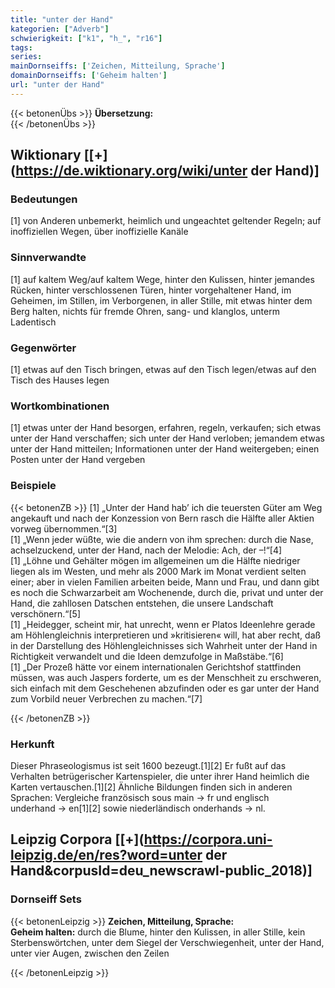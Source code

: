 ```yaml
---
title: "unter der Hand"
kategorien: ["Adverb"]
schwierigkeit: ["k1", "h_", "r16"]
tags:
series:
mainDornseiffs: ['Zeichen, Mitteilung, Sprache']
domainDornseiffs: ['Geheim halten']
url: "unter der Hand"
---
```


{{< betonenÜbs >}}
**Übersetzung:**  
{{< /betonenÜbs >}}

## Wiktionary [[+](https://de.wiktionary.org/wiki/unter der Hand)]

### Bedeutungen
[1] von Anderen unbemerkt, heimlich und ungeachtet geltender Regeln; auf inoffiziellen Wegen, über inoffizielle Kanäle  

### Sinnverwandte
[1] auf kaltem Weg/auf kaltem Wege, hinter den Kulissen, hinter jemandes Rücken, hinter verschlossenen Türen, hinter vorgehaltener Hand, im Geheimen, im Stillen, im Verborgenen, in aller Stille, mit etwas hinter dem Berg halten, nichts für fremde Ohren, sang- und klanglos, unterm Ladentisch  

### Gegenwörter
[1] etwas auf den Tisch bringen, etwas auf den Tisch legen/etwas auf den Tisch des Hauses legen  

### Wortkombinationen
[1] etwas unter der Hand besorgen, erfahren, regeln, verkaufen; sich etwas unter der Hand verschaffen; sich unter der Hand verloben; jemandem etwas unter der Hand mitteilen; Informationen unter der Hand weitergeben; einen Posten unter der Hand vergeben  

### Beispiele
{{< betonenZB >}}
[1] „Unter der Hand hab’ ich die teuersten Güter am Weg angekauft und nach der Konzession von Bern rasch die Hälfte aller Aktien vorweg übernommen.“[3]  
[1] „Wenn jeder wüßte, wie die andern von ihm sprechen: durch die Nase, achselzuckend, unter der Hand, nach der Melodie: Ach, der –!“[4]  
[1] „Löhne und Gehälter mögen im allgemeinen um die Hälfte niedriger liegen als im Westen, und mehr als 2000 Mark im Monat verdient selten einer; aber in vielen Familien arbeiten beide, Mann und Frau, und dann gibt es noch die Schwarzarbeit am Wochenende, durch die, privat und unter der Hand, die zahllosen Datschen entstehen, die unsere Landschaft verschönern.“[5]  
[1] „Heidegger, scheint mir, hat unrecht, wenn er Platos Ideenlehre gerade am Höhlengleichnis interpretieren und »kritisieren« will, hat aber recht, daß in der Darstellung des Höhlengleichnisses sich Wahrheit unter der Hand in Richtigkeit verwandelt und die Ideen demzufolge in Maßstäbe.“[6]  
[1] „Der Prozeß hätte vor einem internationalen Gerichtshof stattfinden müssen, was auch Jaspers forderte, um es der Menschheit zu erschweren, sich einfach mit dem Geschehenen abzufinden oder es gar unter der Hand zum Vorbild neuer Verbrechen zu machen.“[7]  

{{< /betonenZB >}}
### Herkunft
Dieser Phraseologismus ist seit 1600 bezeugt.[1][2] Er fußt auf das Verhalten betrügerischer Kartenspieler, die unter ihrer Hand heimlich die Karten vertauschen.[1][2] Ähnliche Bildungen finden sich in anderen Sprachen: Vergleiche französisch sous main → fr und englisch underhand → en[1][2] sowie niederländisch onderhands → nl.  


## Leipzig Corpora [[+](https://corpora.uni-leipzig.de/en/res?word=unter der Hand&corpusId=deu_newscrawl-public_2018)]

### Dornseiff Sets
{{< betonenLeipzig >}}
**Zeichen, Mitteilung, Sprache:**  
**Geheim halten:** durch die Blume, hinter den Kulissen, in aller Stille, kein Sterbenswörtchen, unter dem Siegel der Verschwiegenheit, unter der Hand, unter vier Augen, zwischen den Zeilen  

{{< /betonenLeipzig >}}
